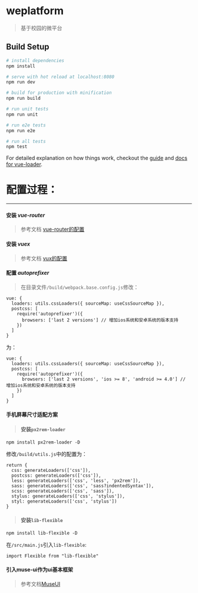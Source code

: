 # weplatform

> 基于校园的微平台

## Build Setup

``` bash
# install dependencies
npm install

# serve with hot reload at localhost:8080
npm run dev

# build for production with minification
npm run build

# run unit tests
npm run unit

# run e2e tests
npm run e2e

# run all tests
npm test
```

For detailed explanation on how things work, checkout the [guide](http://vuejs-templates.github.io/webpack/) and [docs for vue-loader](http://vuejs.github.io/vue-loader).

# 配置过程：
----
#### 安装 *vue-router*
> 参考文档 [vue-router的配置](https://router.vuejs.org/zh-cn/)

#### 安装 *vuex*
> 参考文档 [vux的配置](https://vuex.vuejs.org/zh-cn/)

#### 配置 *autoprefixer*
> 在目录文件`/build/webpack.base.config.js`修改：
```
vue: {
  loaders: utils.cssLoaders({ sourceMap: useCssSourceMap }),
  postcss: [
    require('autoprefixer')({
      browsers: ['last 2 versions'] // 增加ios系统和安卓系统的版本支持
    })
  ]
}
```
为：
```
vue: {
  loaders: utils.cssLoaders({ sourceMap: useCssSourceMap }),
  postcss: [
    require('autoprefixer')({
      browsers: ['last 2 versions', 'ios >= 8', 'android >= 4.0'] // 增加ios系统和安卓系统的版本支持
    })
  ]
}
```

#### 手机屏幕尺寸适配方案
> #### 安装`px2rem-loader`
```
npm install px2rem-loader -D
```
修改`/build/utils.js`中的配置为：
```
return {
  css: generateLoaders(['css']),
  postcss: generateLoaders(['css']),
  less: generateLoaders(['css', 'less', 'px2rem']),
  sass: generateLoaders(['css', 'sass?indentedSyntax']),
  scss: generateLoaders(['css', 'sass']),
  stylus: generateLoaders(['css', 'stylus']),
  styl: generateLoaders(['css', 'stylus'])
}
```

> #### 安装`lib-flexible`
```
npm install lib-flexible -D
```
在`/src/main.js`引入`lib-flexible`:
```
import Flexible from "lib-flexible"
```

#### 引入muse-ui作为ui基本框架
> 参考文档[MuseUI](https://museui.github.io/#/appbar)
